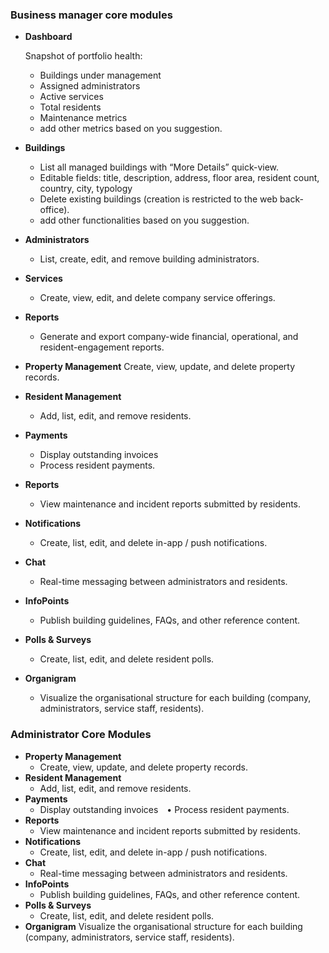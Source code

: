 ### Business manager core modules

- **Dashboard**
    
    Snapshot of portfolio health:
    - Buildings under management
    - Assigned administrators
    - Active services
    - Total residents
    - Maintenance metrics
    - add other metrics based on you suggestion.
- **Buildings**
    - List all managed buildings with “More Details” quick-view.
    - Editable fields: title, description, address, floor area, resident count, country, city, typology
    - Delete existing buildings (creation is restricted to the web back-office).
    - add other functionalities based on you suggestion.
- **Administrators**
    - List, create, edit, and remove building administrators.
- **Services**
    - Create, view, edit, and delete company service offerings.
- **Reports**
    - Generate and export company-wide financial, operational, and resident-engagement reports.
- **Property Management**
    Create, view, update, and delete property records.
- **Resident Management**
    - Add, list, edit, and remove residents.
- **Payments**
    - Display outstanding invoices
    - Process resident payments.
- **Reports**
    - View maintenance and incident reports submitted by residents.
- **Notifications**
    - Create, list, edit, and delete in-app / push notifications.
- **Chat**
    - Real-time messaging between administrators and residents.
- **InfoPoints**
    - Publish building guidelines, FAQs, and other reference content.
- **Polls & Surveys**
    - Create, list, edit, and delete resident polls.
- **Organigram**
    - Visualize the organisational structure for each building (company, administrators, service staff, residents).

### Administrator Core Modules

- **Property Management**
    - Create, view, update, and delete property records.
- **Resident Management**
    - Add, list, edit, and remove residents.
- **Payments**
    - Display outstanding invoices • Process resident payments.
- **Reports**
    - View maintenance and incident reports submitted by residents.
- **Notifications**
    - Create, list, edit, and delete in-app / push notifications.
- **Chat**
    - Real-time messaging between administrators and residents.
- **InfoPoints**
    - Publish building guidelines, FAQs, and other reference content.
- **Polls & Surveys**
    - Create, list, edit, and delete resident polls.
- **Organigram**
    Visualize the organisational structure for each building (company, administrators, service staff, residents).
